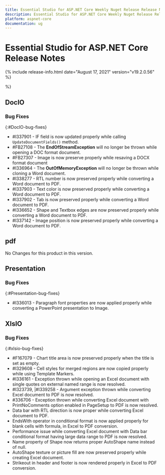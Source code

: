 ```yaml
---
title: Essential Studio for ASP.NET Core Weekly Nuget Release Release Notes  
description: Essential Studio for ASP.NET Core Weekly Nuget Release Release Notes  
platform: aspnet-core
documentation: ug
---
```


# Essential Studio for ASP.NET Core  Release Notes  

{% include release-info.html date="August 17, 2021"  version="v19.2.0.56" %} 



 %}



## DocIO

### Bug Fixes
{:#DocIO-bug-fixes}

* \#I337901 - IF field is now updated properly while calling `UpdateDocumentFields()` method.
* \#FB27108 - The **EndOfStreamException** will no longer be thrown while opening a DOC format document.
* \#FB27307 - Image is now preserve properly while resaving a DOCX format document
* \#I336964 - The **OutOfMemoryException** will no longer be thrown while cloning a Word document.
* \#I338277 - RTL number is now preserved properly while converting a Word document to PDF.
* \#I337903 - Text color is now preserved properly while converting a Word document to PDF.
* \#I337902 - Tab is now preserved properly while converting a Word document to PDF.
* \#I336652 - Shape and Textbox edges are now preserved properly while converting a Word document to PDF.
* \#I337142 - Image position is now preserved properly while converting a Word document to PDF.
## pdf

No Changes for this product in this version.

[//]: # "Delete the contents of this file while new content is added."

## Presentation

### Bug Fixes
{:#Presentation-bug-fixes}

* \#I336013 - Paragraph font properties are now applied properly while converting a PowerPoint presentation to Image.
## XlsIO

### Bug Fixes
{:#xlsio-bug-fixes}

* \#F167079 - Chart title area is now preserved properly when the title is set as empty.
* \#I329608 - Cell styles for merged regions are now copied properly while using Template Markers.
* \#I336161 - Exception thrown while opening an Excel document with single quotes on external named range is now resolved.
* \#I323739, |#I339258 - Argument exception thrown while converting Excel document to PDF is now resolved.
* \#336706 - Exception thrown while converting Excel document with PrintNoComments option enabled in PageSetup to PDF is now resolved.
* Data bar with RTL direction is now proper while converting Excel document to PDF.
* EndsWith operator in conditional format is now applied properly for blank cells with formula, in Excel to PDF conversion.
* Performance issue while converting Excel document with Data bar conditional format having large data range to PDF is now resolved.
* Name property of Shape now returns proper AutoShape name instead of null.
* AutoShape texture or picture fill are now preserved properly while creating Excel document.
* Strikeout in header and footer is now rendered properly in Excel to PDF conversion.


